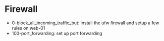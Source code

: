 # Firewall
* 0-block_all_incoming_traffic_but: install the ufw firewall and setup a few rules on web-01
* 100-port_forwarding: set up port forwarding
